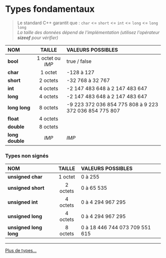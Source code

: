 # Types fondamentaux

> Le standard C++ garantit que : `char` <= `short` <= `int` <= `long` <= `long long`<br>
> _La taille des données dépend de l'implémentation (utilisez l'opérateur **sizeof** pour vérifier)_

|NOM|TAILLE|VALEURS POSSIBLES|
|:--|:--:|:--|
|**bool**|1 octet ou _IMP_|true / false|
|**char**|1 octet|-128 à 127|
|**short**|2 octets|-32 768 à 32 767|
|**int**|4 octets|-2 147 483 648 à 2 147 483 647|
|**long**|4 octets|-2 147 483 648 à 2 147 483 647|
|**long long**|8 octets|-9 223 372 036 854 775 808 à 9 223 372 036 854 775 807|
|**float**|4 octets||
|**double**|8 octets||
|**long double**|_IMP_|_IMP_|

### Types non signés

|NOM|TAILLE|VALEURS POSSIBLES|
|:--|:--:|:--|
|**unsigned char**|1 octet|0 à 255|
|**unsigned short**|2 octets|0 à 65 535|
|**unsigned int**|4 octets|0 à 4 294 967 295|
|**unsigned long**|4 octets|0 à 4 294 967 295|
|**unsigned long long**|8 octets|0 à 18 446 744 073 709 551 615|

---
[Plus de types...](https://en.cppreference.com/w/cpp/language/types)
